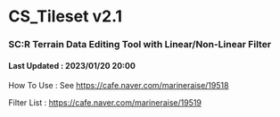 # CS_Tileset v2.1
### SC:R Terrain Data Editing Tool with Linear/Non-Linear Filter 
#### Last Updated : 2023/01/20 20:00
How To Use : See https://cafe.naver.com/marineraise/19518

Filter List : https://cafe.naver.com/marineraise/19519
